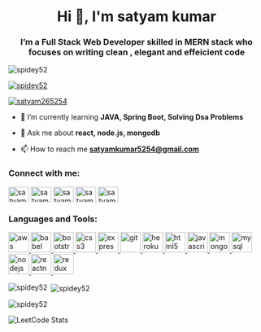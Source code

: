 <h1 align="center">Hi 👋, I'm satyam kumar</h1>

<h3 align="center">I’m a Full Stack Web Developer skilled in MERN stack who focuses on writing clean , elegant and effeicient code</h3>


<p align="left"> <img src="https://komarev.com/ghpvc/?username=spidey52&label=Profile%20views&color=0e75b6&style=flat" alt="spidey52" /> </p>

<p align="left"> <a href="https://github.com/ryo-ma/github-profile-trophy"><img src="https://github-profile-trophy.vercel.app/?username=spidey52" alt="spidey52" /></a> </p>

<p align="left"> <a href="https://twitter.com/satyam265254" target="blank"><img src="https://img.shields.io/twitter/follow/satyam265254?logo=twitter&style=for-the-badge" alt="satyam265254" /></a> </p>

- 🌱 I’m currently learning **JAVA, Spring Boot, Solving Dsa Problems**
- 💬 Ask me about **react, node.js, mongodb**

- 📫 How to reach me **satyamkumar5254@gmail.com**

<h3 align="left">Connect with me:</h3>
<p align="left">
<a href="https://twitter.com/satyam265254" target="blank"><img align="center" src="https://raw.githubusercontent.com/rahuldkjain/github-profile-readme-generator/master/src/images/icons/Social/twitter.svg" alt="satyam265254" height="30" width="40" /></a>
<a href="https://linkedin.com/in/satyam-kumar-79854a160" target="blank"><img align="center" src="https://raw.githubusercontent.com/rahuldkjain/github-profile-readme-generator/master/src/images/icons/Social/linked-in-alt.svg" alt="satyam-kumar-79854a160" height="30" width="40" /></a>
<a href="https://www.hackerrank.com/satyamkumar5254" target="blank"><img align="center" src="https://raw.githubusercontent.com/rahuldkjain/github-profile-readme-generator/master/src/images/icons/Social/hackerrank.svg" alt="satyamkumar5254" height="30" width="40" /></a>
<a href="https://www.leetcode.com/satyamkumar5254" target="blank"><img align="center" src="https://raw.githubusercontent.com/rahuldkjain/github-profile-readme-generator/master/src/images/icons/Social/leet-code.svg" alt="satyamkumar5254" height="30" width="40" /></a>
<a href="https://auth.geeksforgeeks.org/user/satyamkumar14/profile" target="blank"><img align="center" src="https://raw.githubusercontent.com/rahuldkjain/github-profile-readme-generator/master/src/images/icons/Social/geeks-for-geeks.svg" alt="satyamkumar14/profile" height="30" width="40" /></a>
</p>

<h3 align="left">Languages and Tools:</h3>
<p align="left"> <a href="https://aws.amazon.com" target="_blank" rel="noreferrer"> <img src="https://encrypted-tbn0.gstatic.com/images?q=tbn:ANd9GcQpR2XD0N0hlNIZQtuQ2tZU-1mWsLAruWveLeATrOw9&s" alt="aws" width="40" height="40"/> </a> <a href="https://babeljs.io/" target="_blank" rel="noreferrer"> <img src="https://w1.pngwing.com/pngs/518/449/png-transparent-react-logo-webpack-babel-javascript-npm-github-nodejs-front-and-back-ends.png" alt="babel" width="40" height="40"/> </a> <a href="https://getbootstrap.com" target="_blank" rel="noreferrer"> <img src="https://encrypted-tbn0.gstatic.com/images?q=tbn:ANd9GcRiD0cZQbw6-xaUDK2PDvlHv2yX3DHHX_9pNg-2Gu98KQ&s" alt="bootstrap" width="40" height="40"/> </a> <a href="https://www.w3schools.com/css/" target="_blank" rel="noreferrer"> <img src="https://encrypted-tbn0.gstatic.com/images?q=tbn:ANd9GcRQwMRemSjcbjZ-ipg9NR08K3FtSbakm1nnQ-agHf4&s" alt="css3" width="40" height="40"/> </a> <a href="https://expresshttps://encrypted-tbn0.gstatic.com/images?q=tbn:ANd9GcRrOBzvfZLWqXhR9WNSzmnlfmdzFSPMQajMnh81gezicQ&sjs.com" target="_blank" rel="noreferrer"> <img src="https://www.edureka.co/blog/wp-content/uploads/2019/07/express-logo.png" alt="express" width="40" height="40"/> </a> <a href="https://git-scm.com/" target="_blank" rel="noreferrer"> <img src="https://www.vectorlogo.zone/logos/git-scm/git-scm-icon.svg" alt="git" width="40" height="40"/> </a> <a href="https://heroku.com" target="_blank" rel="noreferrer"> <img src="https://www.vectorlogo.zone/logos/heroku/heroku-icon.svg" alt="heroku" width="40" height="40"/> </a> <a href="https://www.w3.org/html/" target="_blank" rel="noreferrer"> <img src="https://cdn-icons-png.flaticon.com/512/732/732212.png" alt="html5" width="40" height="40"/> </a> <a href="https://developer.mozilla.org/en-US/docs/Web/JavaScript" target="_blank" rel="noreferrer"> <img src="https://www.freepnglogos.com/uploads/javascript-png/javascript-logo-transparent-logo-javascript-images-3.png" alt="javascript" width="40" height="40"/> </a> <a href="https://www.mongodb.com/" target="_blank" rel="noreferrer"> <img src="https://www.vectorlogo.zone/logos/mongodb/mongodb-ar21.png" alt="mongodb" width="40" height="40"/> </a> <a href="https://www.mysql.com/" target="_blank" rel="noreferrer"> <img src="https://encrypted-tbn0.gstatic.com/images?q=tbn:ANd9GcR7bkFbuaJCrxOnNzqraCBKLBbHpMPMyiy_ET1OvmIqeg&s" alt="mysql" width="40" height="40"/> </a> <a href="https://nodejs.org" target="_blank" rel="noreferrer"> <img src="https://upload.wikimedia.org/wikipedia/commons/thumb/d/d9/Node.js_logo.svg/2560px-Node.js_logo.svg.png" alt="nodejs" width="40" height="40"/> 
 </a> <a href="https://reactnative.dev/" target="_blank" rel="noreferrer"> <img src="https://reactnative.dev/img/header_logo.svg" alt="reactnative" width="40" height="40"/> </a> <a href="https://redux.js.org" target="_blank" rel="noreferrer"> <img src="https://encrypted-tbn0.gstatic.com/images?q=tbn:ANd9GcSC5cy-7uLHKJ3mlq1KsR6zvWN8Mpj4e9cZtMhwbVn1ZA&s" alt="redux" width="40" height="40"/> </a> </p>

<p><img align="left" src="https://github-readme-stats-sigma-five.vercel.app/api/top-langs?username=spidey52&show_icons=true&locale=en&layout=compact" alt="spidey52" /></p>

<p>&nbsp;<img align="center" src="https://github-readme-stats.vercel.app/api?username=spidey52&show_icons=true&locale=en" alt="spidey52" /></p>


<p><img align="center" src="https://github-readme-streak-stats.herokuapp.com/?user=spidey52&" alt="spidey52" /></p>


<!--  -->
![LeetCode Stats](https://leetcode.card.workers.dev/satyamkumar5254?theme=dark&font=&extension=null)
